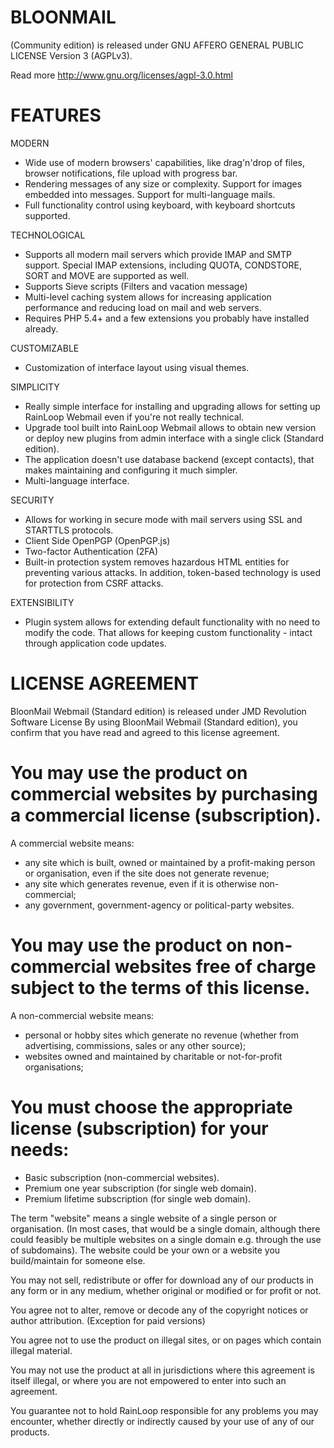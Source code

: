
# BLOONMAIL
(Community edition) is released under GNU AFFERO GENERAL PUBLIC LICENSE Version 3 (AGPLv3).

Read more http://www.gnu.org/licenses/agpl-3.0.html


# FEATURES

MODERN
- Wide use of modern browsers' capabilities, like drag'n'drop of files, browser notifications, file upload with progress bar.
- Rendering messages of any size or complexity. Support for images embedded into messages. Support for multi-language mails.
- Full functionality control using keyboard, with keyboard shortcuts supported.

TECHNOLOGICAL
- Supports all modern mail servers which provide IMAP and SMTP support. Special IMAP extensions, including QUOTA, CONDSTORE, SORT and MOVE are supported as well.
- Supports Sieve scripts (Filters and vacation message)
- Multi-level caching system allows for increasing application performance and reducing load on mail and web servers.
- Requires PHP 5.4+ and a few extensions you probably have installed already.

CUSTOMIZABLE
- Customization of interface layout using visual themes.

SIMPLICITY
- Really simple interface for installing and upgrading allows for setting up RainLoop Webmail even if you're not really technical.
- Upgrade tool built into RainLoop Webmail allows to obtain new version or deploy new plugins from admin interface with a single click (Standard edition).
- The application doesn't use database backend (except contacts), that makes maintaining and configuring it much simpler.
- Multi-language interface.

SECURITY
- Allows for working in secure mode with mail servers using SSL and STARTTLS protocols.
- Client Side OpenPGP (OpenPGP.js)
- Two-factor Authentication (2FA)
- Built-in protection system removes hazardous HTML entities for preventing various attacks. In addition, token-based technology is used for protection from CSRF attacks.

EXTENSIBILITY
- Plugin system allows for extending default functionality with no need to modify the code. That allows for keeping custom functionality - intact through application code updates.


# LICENSE AGREEMENT

BloonMail Webmail (Standard edition) is released under JMD Revolution Software License
By using BloonMail Webmail (Standard edition), you confirm that you have read and agreed to this license agreement.

# You may use the product on commercial websites by purchasing a commercial license (subscription). 
A commercial website means:
- any site which is built, owned or maintained by a profit-making person or organisation, even if the site does not generate revenue;
- any site which generates revenue, even if it is otherwise non-commercial;
- any government, government-agency or political-party websites.

# You may use the product on non-commercial websites free of charge subject to the terms of this license. 
A non-commercial website means:
- personal or hobby sites which generate no revenue (whether from advertising, commissions, sales or any other source);
- websites owned and maintained by charitable or not-for-profit organisations;

# You must choose the appropriate license (subscription) for your needs:
- Basic subscription (non-commercial websites).
- Premium one year subscription (for single web domain).
- Premium lifetime subscription (for single web domain).

The term "website" means a single website of a single person or organisation. (In most cases, that would be a single domain, although there could feasibly be multiple websites on a single domain e.g. through the use of subdomains). The website could be your own or a website you build/maintain for someone else.

You may not sell, redistribute or offer for download any of our products in any form or in any medium, whether original or modified or for profit or not.

You agree not to alter, remove or decode any of the copyright notices or author attribution. 
(Exception for paid versions)

You agree not to use the product on illegal sites, or on pages which contain illegal material.

You may not use the product at all in jurisdictions where this agreement is itself illegal, or where you are not empowered to enter into such an agreement.

You guarantee not to hold RainLoop responsible for any problems you may encounter, whether directly or indirectly caused by your use of any of our products.
